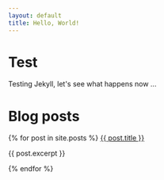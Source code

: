 ```yaml
---
layout: default
title: Hello, World!
---
```


# Test

Testing Jekyll, let's see what happens now ...

# Blog posts

{% for post in site.posts %}
   <a href="{{ post.url }}">{{ post.title }}</a>
   <p>{{ post.excerpt }}</p>
{% endfor %}
